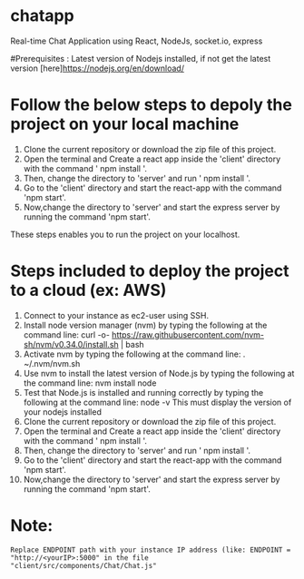 # chatapp
Real-time Chat Application using React, NodeJs, socket.io, express

#Prerequisites :
Latest version of Nodejs installed, if not  get the latest version [here]https://nodejs.org/en/download/

# Follow the below steps to depoly the project on your local machine

1. Clone the current repository or download the zip file of this project.
2. Open the terminal and Create a react app inside the 'client' directory with the command ' npm install '.
3. Then, change the directory to 'server' and run ' npm install '.
4. Go to the 'client' directory and start the react-app with the command 'npm start'.
5. Now,change the directory to 'server' and start the express server by running the command 'npm start'.

These steps enables you to run the project on your localhost.


# Steps included to deploy the project to a cloud (ex: AWS)

1. Connect to your  instance as ec2-user using SSH.
2. Install node version manager (nvm) by typing the following at the command line:
    curl -o- https://raw.githubusercontent.com/nvm-sh/nvm/v0.34.0/install.sh | bash
3. Activate nvm by typing the following at the command line:
    . ~/.nvm/nvm.sh
4. Use nvm to install the latest version of Node.js by typing the following at the command line:
    nvm install node
5. Test that Node.js is installed and running correctly by typing the following at the command line:
    node -v
    This must display the version of your nodejs installed
6. Clone the current repository or download the zip file of this project.
7. Open the terminal and Create a react app inside the 'client' directory with the command ' npm install '.
8. Then, change the directory to 'server' and run ' npm install '.
9. Go to the 'client' directory and start the react-app with the command 'npm start'.
10. Now,change the directory to 'server' and start the express server by running the command 'npm start'.

# Note:
    Replace ENDPOINT path with your instance IP address (like: ENDPOINT = "http://<yourIP>:5000" in the file "client/src/components/Chat/Chat.js"  
